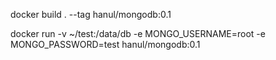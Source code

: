 docker build . --tag hanul/mongodb:0.1

docker run -v ~/test:/data/db -e MONGO_USERNAME=root -e MONGO_PASSWORD=test hanul/mongodb:0.1
